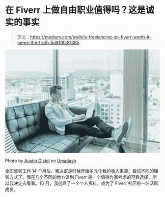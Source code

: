 # 在 Fiverr 上做自由职业值得吗？这是诚实的事实

> 原文：<https://medium.com/swlh/is-freelancing-on-fiverr-worth-it-heres-the-truth-5d91f8c81385>

![](img/85dec284fb3281d8b8c71b47094e4adf.png)

Photo by [Austin Distel](https://unsplash.com/photos/VvAcrVa56fc?utm_source=unsplash&utm_medium=referral&utm_content=creditCopyText) on [Unsplash](https://unsplash.com/search/photos/rich?utm_source=unsplash&utm_medium=referral&utm_content=creditCopyText)

全职营销工作 14 个月后，我决定是时候开始多元化我的收入来源，尝试不同的赚钱方式了。我在几个不同的地方读到 Fiverr 是一个值得作家考虑的可靠选择，所以我决定去看看。10 月，我创建了一个个人资料，成为了 Fiverr 社区的一名活跃成员。